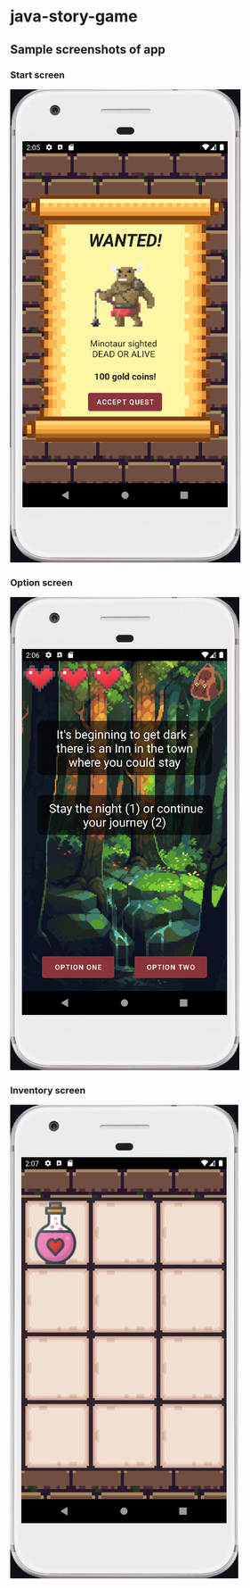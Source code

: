 # java-story-game
 

## Sample screenshots of app

### Start screen

![Sample of app](startscreen.png)

### Option screen

![Sample of app](optionscreen.png)

### Inventory screen

![Sample of app](inventoryscreen.png)

